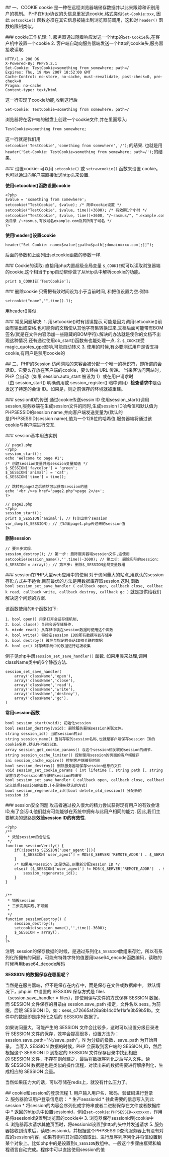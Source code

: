 ## 一、COOKIE
cookie 是一种在远程浏览器端储存数据并以此来跟踪和识别用户的机制。
PHP在http协议的头信息里发送cookie,格式类似`Set-Cookie:xxx`, 因此 `setcookie()` 函数必须在其它信息被输出到浏览器前调用，这和对 `header()` 函数的限制类似。


### cookie工作机理:
1. 服务器通过随着响应发送一个http的`Set-Cookie`头,在客户机中设置一个cookie
2. 客户端自动向服务器端发送一个http的cookie头,服务器接收读取.

```
HTTP/1.x 200 OK
X-Powered-By: PHP/5.2.1
Set-Cookie: TestCookie=something from somewhere; path=/
Expires: Thu, 19 Nov 2007 18:52:00 GMT
Cache-Control: no-store, no-cache, must-revalidate, post-check=0, pre-check=0
Pragma: no-cache
Content-type: text/html
```
这一行实现了cookie功能,收到这行后
```
Set-Cookie: TestCookie=something from somewhere; path=/
```
浏览器将在客户端的磁盘上创建一个cookie文件,并在里面写入:
```
TestCookie=something from somewhere;
```
这一行就是我们用`setcookie('TestCookie','something from somewhere','/');`的结果.
也就是用`header('Set-Cookie: TestCookie=something from somewhere; path=/');`的结果.



### 设置cookie:
可以用 `setcookie()` 或 `setrawcookie()` 函数来设置 cookie。也可以通过向客户端直接发送http头来设置.

**使用setcookie()函数设置cookie**
```
<?php
$value = 'something from somewhere';
setcookie("TestCookie", $value); /* 简单cookie设置 */
setcookie("TestCookie", $value, time()+3600); /* 有效期1个小时 */
setcookie("TestCookie", $value, time()+3600, "/~rasmus/", ".example.com", 1); /* 有效目录 /~rasmus,有效域名example.com及其所有子域名 */
?>
```

**使用header()设置cookie**
```
header("Set-Cookie: name=$value[;path=$path[;domain=xxx.com[;]]");
```
后面的参数和上面列出setcookie函数的参数一样.


### Cookie的读取:
直接用php内置超级全局变量 `$_COOKIE`就可以读取浏览器端的cookie,这个相当于php自动帮你做了从http头中解析cookie的功能。
```
print $_COOKIE['TestCookie'];
```

### 删除cookie
只需把有效时间设为小于当前时间, 和把值设置为空.例如:
```
setcookie("name","",time()-1);
```
用header()类似.


### 常见问题解决:
1. 用setcookie()时有错误提示,可能是因为调用setcookie()前面有输出或空格.也可能你的文档使从其他字符集转换过来,文档后面可能带有BOM签名(就是在文件内容添加一些隐藏的BOM字符).解决的办法就是使你的文档不出现这种情况.还有通过使用ob_start()函数有也能处理一点.
2. `$_COOKIE`受magic_quotes_gpc影响,可能自动转义
3. 使用的时候,有必要测试用户是否支持cookie,有用户是禁用cookie的



## 二、PHP的Session
访问网站的来客会被分配一个唯一的标识符，即所谓的会话ID。它要么存放在客户端的cookie，要么经由 URL 传递。
当来客访问网站时，PHP 会自动（如果 session.auto_start 被设为 1）或在用户请求时（由 session_start() 明确调用或 session_register() 暗中调用）**检查请求中**是否发送了特定的会话 ID。如果是，则之前保存的环境就被重建。

### sessionID的传送
通过cookie传送sessin ID
使用session_start()调用session,服务器端在生成session文件的同时,生成session ID哈希值和默认值为PHPSESSID的session name,并向客户端发送变量为(默认的是)PHPSESSID(session name),值为一个128位的哈希值.服务器端将通过该cookie与客户端进行交互.


### session基本用法实例

```
// page1.php
<?php
session_start();
echo 'Welcome to page #1';
/* 创建session变量并给session变量赋值 */
$_SESSION['favcolor'] = 'green';
$_SESSION['animal'] = 'cat';
$_SESSION['time'] = time();

// 跳转到page2之后依然可以获取session的值
echo '<br /><a href="page2.php">page 2</a>';
?>

// page2.php
<?php
session_start();
print $_SESSION['animal']; // 打印出单个session
var_dump($_SESSION); // 打印出page1.php传过来的session值
?>
```


**删除session**
```
// 要三步实现.
session_destroy(); // 第一步: 删除服务器端session文件,这使用
setcookie(session_name(),'',time()-3600); // 第二步: 删除实际的session:
$_SESSION = array(); // 第三步: 删除$_SESSION全局变量数组
```

### session在PHP大型web应用中的使用
对于访问量大的站点,用默认的session存贮方式并不适合,目前最优的方法是用数据库存取session.这时,函数
`bool session_set_save_handler ( callback open, callback close, callback read, callback write, callback destroy, callback gc )`
就是提供给我们解决这个问题的方案.

该函数使用的6个函数如下:
```
1. bool open() 用来打开会话存储机制,
2. bool close() 关闭会话存储操作.
3. mixde read() 从存储中装在session数据时使用这个函数
4. bool write() 将给定session ID的所有数据写到存储中
5. bool destroy() 破坏与指定的会话ID相关联的数据
6. bool gc() 对存储系统中的数据进行垃圾收集
```

例子见php手册`session_set_save_handler()` 函数.
如果用类来处理,调用className类中的6个静态方法.
```
session_set_save_handler(
    array('className','open'),
    array('className','close'),
    array('className','read'),
    array('className','write'),
    array('className','destroy'),
    array('className','gc'),
)
```


**常用session函数**
```
bool session_start(void); 初始化session
bool session_destroy(void): 删除服务器端session关联文件。
string session_id() 当前session的id
string session_name() 当前存取的session名称,也就是客户端保存session ID的cookie名称.默认PHPSESSID。
array session_get_cookie_params() 与这个session相关联的session的细节.
string session_cache_limiter() 控制使用session的页面的客户端缓存
ini session_cache_expire() 控制客户端缓存时间
bool session_destroy() 删除服务器端保存session信息的文件
void session_set_cookie_params ( int lifetime [, string path [, string domain [, bool secure [, bool httponly]]]] )设置与这个session相关联的session的细节
bool session_set_save_handler ( callback open, callback close, callback read, callback write, callback destroy, callback gc )定义处理session的函数,(不是使用默认的方式)
bool session_regenerate_id([bool delete_old_session]) 分配新的session id
```


### session安全问题
攻击者通过投入很大的精力尝试获得现有用户的有效会话ID,有了会话id,他们就有可能能够在系统中拥有与此用户相同的能力.
因此,我们主要解决的思路是**效验session ID的有效性**.

```
<?php
/**
 * 效验session的合法性
 */
function sessionVerify() {
    if(!isset($_SESSION['user_agent'])){
        $_SESSION['user_agent'] = MD5($_SERVER['REMOTE_ADDR'] . $_SERVER['HTTP_USER_AGENT']);
    }
    /* 如果用户session ID是伪造,则重新分配session ID */
    elseif ($_SESSION['user_agent'] != MD5($_SERVER['REMOTE_ADDR']  . $_SERVER['HTTP_USER_AGENT'])) {
        session_regenerate_id();
    }
}


/**
 * 销毁session
 * 三步完美实现,不可漏
 *
 */
function sessionDestroy() {
    session_destroy();
    setcookie(session_name(),'',time()-3600);
    $_SESSION = array();
}
?>
```

注明:
session的保存数据的时候，是通过系列化`$_SESSION`数组来存贮，所以有系列化所拥有的问题，可能有特殊字符的值要用base64_encode函数编码，读取的时候再用base64_decode解码

**SESSION 的数据保存在哪里呢？**

当然是在服务器端，但不是保存在内存中，而是保存在文件或数据库中。
默认情况下，php.ini 中设置的 SESSION 保存方式是 files（session.save_handler = files），即使用读写文件的方式保存 SESSION 数据，而 SESSION 文件保存的目录由 session.save_path 指定，文件名以 sess_ 为前缀，后跟 SESSION ID，如：sess_c72665af28a8b14c0fe11afe3b59b51b。文件中的数据即是序列化之后的 SESSION 数据了。


如果访问量大，可能产生的 SESSION 文件会比较多，这时可以设置分级目录进行 SESSION 文件的保存，效率会提高很多，设置方法为：session.save_path="N;/save_path"，N 为分级的级数，save_path 为开始目录。
当写入 SESSION 数据的时候，PHP 会获取到客户端的 SESSION_ID，然后根据这个 SESSION ID 到指定的 SESSION 文件保存目录中找到相应的 SESSION 文件，不存在则创建之，最后将数据序列化之后写入文件。读取 SESSION 数据是也是类似的操作流程，对读出来的数据需要进行解序列化，生成相应的 SESSION 变量。

当然如果压力大的话，可以存储在redis上，就没有什么压力了。


## cookie和session的登录流程
1. 用户输入用户名、密码、验证码进行登录
2. 服务器验证用户登录信息后：
    * 生产sessionid
    * 往此需要的信息写入到此session
    * 将session的内容会序列化成字符串或者二进制保存在文件或者数据库中
    * 返回的http头中设置sessionid，例如`set-cookie:PHPSESSID=xxxxxxx`，作用是将seesionid设置到浏览器的cookie中
3. 浏览器保存sessionid到cookie中
4. 浏览器再次请求其他页面时，将sessionid设置到http的头中并发送请求
5. 服务器接收到请求后，读取sessionid，并根据这个PHPSESSID查询服务器上有没有对应的session内容，如果有则将其对应的值取出、进行反序列序列化并将值设置到某个对象上。比如php中的是设置到`$_SESSION`数组中。一般这个步骤由框架和编程语言自动完成。程序中可以直接使用session的值